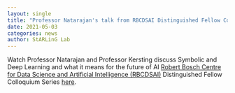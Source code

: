 ```yaml
---
layout: single
title: "Professor Natarajan's talk from RBCDSAI Distinguished Fellow Colloquium Series - Coffee Shop Banter is now available on youtube"
date: 2021-05-03
categories: news
author: StARLinG Lab
---
```


Watch Professor Natarajan and Professor Kersting discuss Symbolic and Deep Learning and what it means for the future of AI [Robert Bosch Centre for Data Science and Artificial Intelligence (RBCDSAI)](https://rbcdsai.iitm.ac.in/) Distinguished Fellow Colloquium Series [here](https://www.youtube.com/watch?v=q91r1S_K30k).

